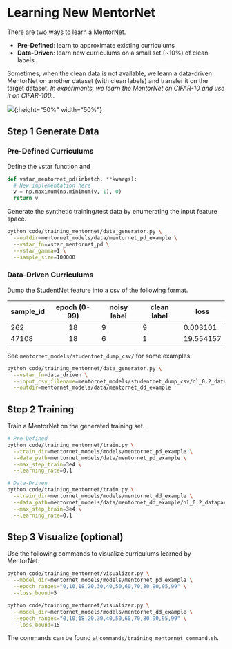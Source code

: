 # Learning New MentorNet

There are two ways to learn a MentorNet.

- **Pre-Defined**: learn to approximate existing curriculums
- **Data-Driven**: learn new curriculums on a small set (~10%) of clean labels.

Sometimes, when the clean data is not available, we learn a data-driven MentorNet on another dataset (with clean labels) and transfer it on the target dataset.
*In experiments, we learn the MentorNet on CIFAR-10 and use it on CIFAR-100.*.

![](https://storage.googleapis.com/mentornet_project/images/learning_new_mentornet.png){:height="50%" width="50%"}

## Step 1 Generate Data

### Pre-Defined Curriculums

Define the vstar function and

```python
def vstar_mentornet_pd(inbatch, **kwargs):
  # New implementation here
  v = np.maximum(np.minimum(v, 1), 0)
  return v
```

Generate the synthetic training/test data by enumerating the input feature space.

```bash
python code/training_mentornet/data_generator.py \
  --outdir=mentornet_models/data/mentornet_pd_example \
  --vstar_fn=vstar_mentornet_pd \
  --vstar_gamma=1 \
  --sample_size=100000
```

### Data-Driven Curriculums

Dump the StudentNet feature into a csv of the following format.

| sample_id | epoch (0-99) | noisy label | clean label | loss      |
|-----------|:------------:|-------------|-------------|-----------|
| 262       | 18           | 9           | 9           | 0.003101  |
| 47108     | 18           | 6           | 1           | 19.554157 |

See `mentornet_models/studentnet_dump_csv/` for some examples.


```bash
python code/training_mentornet/data_generator.py \
  --vstar_fn=data_driven \
  --input_csv_filename=mentornet_models/studentnet_dump_csv/nl_0.2_datapara_0.75_7k.csv \
  --outdir=mentornet_models/data/mentornet_dd_example
```

## Step 2 Training

Train a MentorNet on the generated training set.

```bash
# Pre-Defined
python code/training_mentornet/train.py \
  --train_dir=mentornet_models/models/mentornet_pd_example \
  --data_path=mentornet_models/data/mentornet_pd_example \
  --max_step_train=3e4 \
  --learning_rate=0.1

# Data-Driven
python code/training_mentornet/train.py \
  --train_dir=mentornet_models/models/mentornet_dd_example \
  --data_path=mentornet_models/data/mentornet_dd_example/nl_0.2_datapara_0.75_7k_percentile_90 \
  --max_step_train=3e4 \
  --learning_rate=0.1
```


## Step 3 Visualize (optional)

Use the following commands to visualize curriculums learned by MentorNet.

```bash
python code/training_mentornet/visualizer.py \
  --model_dir=mentornet_models/models/mentornet_pd_example \
  --epoch_ranges="0,10,18,20,30,40,50,60,70,80,90,95,99" \
  --loss_bound=5

python code/training_mentornet/visualizer.py \
  --model_dir=mentornet_models/models/mentornet_dd_example \
  --epoch_ranges="0,10,18,20,30,40,50,60,70,80,90,95,99" \
  --loss_bound=15
```

The commands can be found at `commands/training_mentornet_command.sh`.
